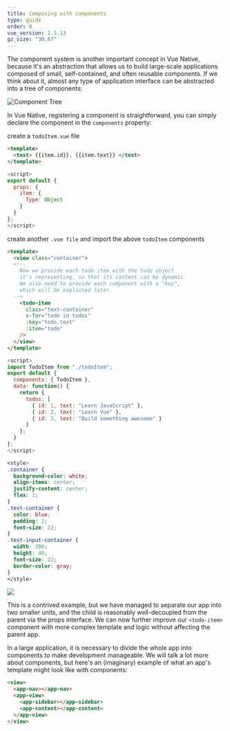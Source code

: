 ```yaml
---
title: Composing with components
type: guide
order: 8
vue_version: 2.5.13
gz_size: "30.67"
---
```


The component system is another important concept in Vue Native, because it's an abstraction that allows us to build large-scale applications composed of small, self-contained, and often reusable components. If we think about it, almost any type of application interface can be abstracted into a tree of components:

![Component Tree](/images/components.png)

In Vue Native, registering a component is straightforward, you can simply declare the component in the `components` property:

create a `todoItem.vue` file

```html
<template>
  <text> {{item.id}}. {{item.text}} </text>
</template>
```

```js
<script>
export default {
  props: {
    item: {
      Type: Object
    }
  }
};
</script>
```

create another `.vue file` and import the above `todoItem` components

```html
<template>
  <view class="container">
  <!--
    Now we provide each todo-item with the todo object
    it's representing, so that its content can be dynamic.
    We also need to provide each component with a "key",
    which will be explained later.
  -->
    <todo-item
      class="text-container"
      v-for="todo in todos"
      :key="todo.text"
      :item="todo"
    />
  </view>
</template>
```

```js
<script>
import TodoItem from "./todoItem";
export default {
  components: { TodoItem },
  data: function() {
    return {
      todos: [
        { id: 1, text: "Learn JavaScript" },
        { id: 2, text: "Learn Vue" },
        { id: 3, text: "Build something awesome" }
      ]
    };
  }
};
</script>
```

```css
<style>
.container {
  background-color: white;
  align-items: center;
  justify-content: center;
  flex: 1;
}
.text-container {
  color: blue;
  padding: 2;
  font-size: 22;
}
.text-input-container {
  width: 300;
  height: 40;
  font-size: 22;
  border-color: gray;
}
</style>
```

<div class="hello-world-container">
  <div class="hello-world-wrapper">
    <img src="/images/todo_item.png" class="img-wrapper" />
  </div>
</div>

This is a contrived example, but we have managed to separate our app into two smaller units, and the child is reasonably well-decoupled from the parent via the props interface. We can now further improve our `<todo-item>` component with more complex template and logic without affecting the parent app.

In a large application, it is necessary to divide the whole app into components to make development manageable. We will talk a lot more about components, but here's an (imaginary) example of what an app's template might look like with components:

```html
<view>
  <app-nav></app-nav>
  <app-view>
    <app-sidebar></app-sidebar>
    <app-content></app-content>
  </app-view>
</view>
```
